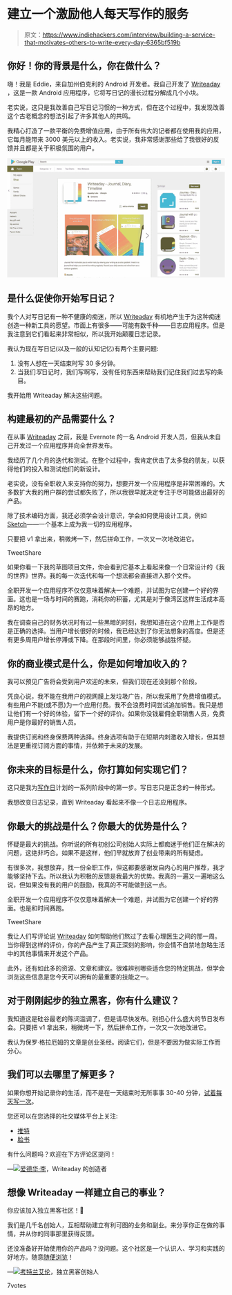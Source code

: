 # 建立一个激励他人每天写作的服务

> 原文：<https://www.indiehackers.com/interview/building-a-service-that-motivates-others-to-write-every-day-6365bf519b>

## 你好！你的背景是什么，你在做什么？

嗨！我是 Eddie，来自加州伯克利的 Android 开发者。我自己开发了 [Writeaday](https://play.google.com/store/apps/details?id=com.compscieddy.writeaday) ，这是一款 Android 应用程序，它将写日记的漫长过程分解成几个小块。

老实说，这只是我改善自己写日记习惯的一种方式，但在这个过程中，我发现改善这个古老概念的想法引起了许多其他人的共鸣。

我精心打造了一款平衡的免费增值应用，由于所有伟大的记者都在使用我的应用，它每月能带来 3000 美元以上的收入。老实说，我非常感谢那些给了我很好的反馈并且都是关于积极氛围的用户。

[![Writeaday in store](img/4b4470eb3cba45ea2bcc8589ddb91c31.png)](https://play.google.com/store/apps/details?id=com.compscieddy.writeaday) 

## 是什么促使你开始写日记？

我个人对写日记有一种不健康的痴迷，所以 [Writeaday](https://play.google.com/store/apps/details?id=com.compscieddy.writeaday) 有机地产生于为这种痴迷创造一种新工具的愿望。市面上有很多——可能有数千种——日志应用程序。但是我注意到它们看起来非常相似，所以我开始颠覆日志记录。

我认为现在写日记(以及一般的认知记忆)有两个主要问题:

1.  没有人想在一天结束时写 30 多分钟。
2.  当我们*写*日记时，我们写啊写，没有任何东西来帮助我们记住我们过去写的条目。

我开始用 Writeaday 解决这些问题。

## 构建最初的产品需要什么？

在从事 [Writeaday](https://play.google.com/store/apps/details?id=com.compscieddy.writeaday) 之前，我是 Evernote 的一名 Android 开发人员，但我从未自己开发过一个应用程序并向全世界发布。

我经历了几个月的迭代和测试。在整个过程中，我肯定伏击了太多我的朋友，以获得他们的投入和测试他们的新设计。

老实说，没有全职收入来支持你的努力，想要开发一个应用程序是非常困难的。大多数扩大我的用户群的尝试都失败了，所以我很早就决定专注于尽可能做出最好的产品。

除了技术编码方面，我还必须学会设计意识，学会如何使用设计工具，例如[Sketch](https://play.google.com/store/apps/details?id=com.sonymobile.sketch&hl=en)——一个基本上成为我一切的应用程序。

只要把 v1 拿出来，稍微烤一下，然后拼命工作，一次又一次地改进它。

TweetShare

如果你看一下我的草图项目文件，你会看到它基本上看起来像一个日常设计的《我的世界》世界。我的每一次迭代和每一个想法都会直接进入那个文件。

全职开发一个应用程序不仅仅意味着解决一个难题，并试图为它创建一个好的界面。这也是一场与时间的赛跑，消耗你的积蓄，尤其是对于像湾区这样生活成本高昂的地方。

我在调查自己的财务状况时有过一些黑暗的时刻，我想知道在这个应用上工作是否是正确的选择。当用户增长很好的时候，我已经达到了你无法想象的高度。但是还有更多周用户增长停滞或下降。在那段时间里，你必须能够战胜怀疑。

## 你的商业模式是什么，你是如何增加收入的？

我可以预见广告将会受到用户欢迎的未来，但我们现在还没到那个阶段。

凭良心说，我不能在我用户的视网膜上发垃圾广告，所以我采用了免费增值模式。有些用户不能(或不愿)为一个应用付费。我不会浪费时间尝试追加销售。我只是想让他们有一个好的体验，留下一个好的评价。如果你没钱雇佣全职销售人员，免费用户是你最好的销售人员。

我提供订阅和终身保费两种选择。终身选项有助于在短期内刺激收入增长，但其想法是更重视订阅方面的事情，并依赖于未来的发展。

## 你未来的目标是什么，你打算如何实现它们？

这只是我为[写作日](https://play.google.com/store/apps/details?id=com.compscieddy.writeaday)计划的一系列阶段中的第一步。写日志只是正念的一种形式。

我想改变日志记录，直到 Writeaday 看起来不像一个日志应用程序。

## 你最大的挑战是什么？你最大的优势是什么？

怀疑是最大的挑战。你听说的所有初创公司创始人实际上都痴迷于他们正在解决的问题，这绝非巧合。如果不是这样，他们早就放弃了创业带来的所有疑虑。

有很多次，我想放弃，找一份全职工作，但这都要感谢发自内心的用户推荐，我才能够坚持下去。所以我认为积极的反馈是我最大的优势。我真的一遍又一遍地这么说，但如果没有我的用户的鼓励，我真的不可能做到这一点。

全职开发一个应用程序不仅仅意味着解决一个难题，并试图为它创建一个好的界面。也是和时间赛跑。

TweetShare

我让人们写评论说 [Writeaday](https://play.google.com/store/apps/details?id=com.compscieddy.writeaday) 如何帮助他们熬过了去看心理医生之间的那一周。当你得到这样的评价，你的产品产生了真正深刻的影响，你会情不自禁地忽略生活中的其他事情来开发这个产品。

此外，还有如此多的资源、文章和建议。很难辨别哪些适合您的特定挑战，但学会浏览这些信息是您今天可以拥有的最重要的技能之一。

## 对于刚刚起步的独立黑客，你有什么建议？

我知道这是硅谷最老的陈词滥调了，但是请尽快发布。别担心什么盛大的节日发布会。只要把 v1 拿出来，稍微烤一下，然后拼命工作，一次又一次地改进它。

我认为保罗·格拉厄姆的文章是创业圣经。阅读它们，但是不要因为做实际工作而分心。

## 我们可以去哪里了解更多？

如果你想开始记录你的生活，而不是在一天结束时无所事事 30-40 分钟，[试着每天写一次](https://play.google.com/store/apps/details?id=com.compscieddy.writeaday)。

您还可以在您选择的社交媒体平台上关注:

*   [推特](https://twitter.com/writeaday)
*   [脸书](https://www.facebook.com/writeaday/)

有什么问题吗？欢迎在下方评论区提问！

—[<picture id="ember5267325" class="user-avatar ember-view user-link__avatar">![](img/82bd3bb4769a3aa1cd13889ee7c0fa91.png)</picture>爱德华·李](/EdwardLee?id=writeaday-owner)，Writeaday 的创造者

## 想像 Writeaday 一样建立自己的事业？

你应该加入独立黑客社区！🤗

我们是几千名创始人，互相帮助建立有利可图的业务和副业。来分享你正在做的事情，并从你的同事那里获得反馈。

还没准备好开始使用你的产品吗？没问题。这个社区是一个认识人、学习和实践的好地方。随意[随便浏览](/)！

—[<picture id="ember5267330" class="user-avatar ember-view user-link__avatar">![](img/82bd3bb4769a3aa1cd13889ee7c0fa91.png)</picture>考特兰艾伦](/csallen?id=ibTLPyjwVebnZjMGKvz6ztarnuV2)，独立黑客创始人

7votes
